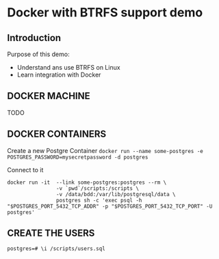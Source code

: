 # Docker with BTRFS  support demo

## Introduction

Purpose of this demo:

* Understand ans use BTRFS on Linux
* Learn integration with Docker

## DOCKER MACHINE 

TODO

## DOCKER CONTAINERS

Create a new Postgre Container
`docker run --name some-postgres -e POSTGRES_PASSWORD=mysecretpassword -d postgres`

Connect to it
```
docker run -it  --link some-postgres:postgres --rm \
                -v `pwd`/scripts:/scripts \
                -v /data/bdd:/var/lib/postgresql/data \
                postgres sh -c 'exec psql -h "$POSTGRES_PORT_5432_TCP_ADDR" -p "$POSTGRES_PORT_5432_TCP_PORT" -U postgres'
```

## CREATE THE USERS

`postgres=# \i /scripts/users.sql`


